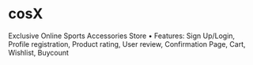 # cosX
Exclusive Online Sports Accessories Store 
•	Features: Sign Up/Login, Profile registration, Product rating, User review, Confirmation Page, Cart, Wishlist, Buycount
